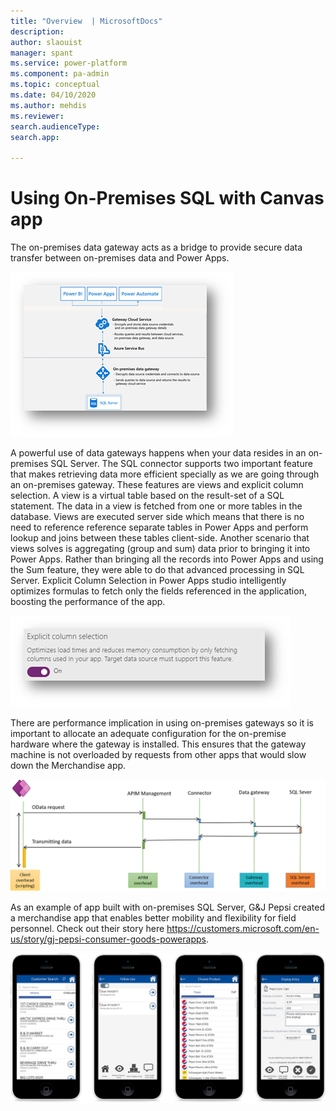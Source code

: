 ```yaml
---
title: "Overview  | MicrosoftDocs"
description: 
author: slaouist
manager: spant
ms.service: power-platform
ms.component: pa-admin
ms.topic: conceptual
ms.date: 04/10/2020
ms.author: mehdis
ms.reviewer: 
search.audienceType: 
search.app: 
  
---
```

# Using On-Premises SQL with Canvas app 

The on-premises data gateway acts as a bridge to provide secure data transfer between on-premises data and Power Apps.

![Gateway architecture](./media/gateway.png)

A powerful use of data gateways happens when your data resides in an on-premises SQL Server. The SQL connector supports two important feature that makes retrieving data more efficient specially as we are going through an on-premises gateway. These features are views and explicit column selection.
A view is a virtual table based on the result-set of a SQL statement. The data in a view is fetched from one or more tables in the database. Views are executed server side which means that there is no need to reference reference separate tables in Power Apps and perform lookup and joins between these tables client-side. Another scenario that views solves is aggregating (group and sum) data prior to bringing it into Power Apps. Rather than bringing all the records into Power Apps and using the Sum feature, they were able to do that advanced processing in SQL Server.
Explicit Column Selection in Power Apps studio intelligently optimizes formulas to fetch only the fields referenced in the application, boosting the performance of the app.  

![Gateway architecture](./media/ECS.png)

There are performance implication in using on-premises gateways so it is important to allocate an adequate configuration for the on-premise hardware where the gateway is installed. This ensures that the gateway machine is not overloaded by requests from other apps that would slow down the Merchandise app.

![Gateway architecture](./media/gatewayperf.png)

As an example of app built with on-premises SQL Server, G&J Pepsi created a merchandise app that enables better mobility and flexibility for field personnel. Check out their story here https://customers.microsoft.com/en-us/story/gj-pepsi-consumer-goods-powerapps.


![Gateway architecture](./media/GJPepsi.png)